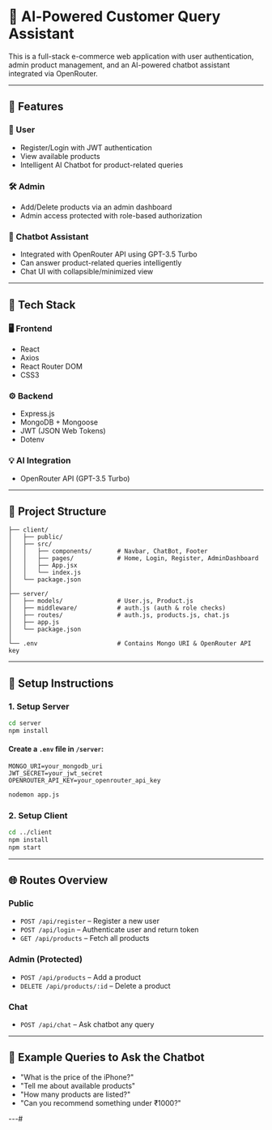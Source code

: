 # 🛒 Al-Powered Customer Query Assistant
This is a full-stack e-commerce web application with user authentication, admin product management, and an AI-powered chatbot assistant integrated via OpenRouter.

---

## 🚀 Features

### 👤 User
- Register/Login with JWT authentication
- View available products
- Intelligent AI Chatbot for product-related queries

### 🛠️ Admin
- Add/Delete products via an admin dashboard
- Admin access protected with role-based authorization

### 🤖 Chatbot Assistant
- Integrated with OpenRouter API using GPT-3.5 Turbo
- Can answer product-related queries intelligently
- Chat UI with collapsible/minimized view

---

## 🧰 Tech Stack

### 🖥️ Frontend
- React
- Axios
- React Router DOM
- CSS3

### ⚙️ Backend
- Express.js
- MongoDB + Mongoose
- JWT (JSON Web Tokens)
- Dotenv

### 💡 AI Integration
- OpenRouter API (GPT-3.5 Turbo)

---

## 📁 Project Structure

```
├── client/
│   ├── public/
│   ├── src/
│   │   ├── components/       # Navbar, ChatBot, Footer
│   │   ├── pages/            # Home, Login, Register, AdminDashboard
│   │   ├── App.jsx
│   │   └── index.js
│   └── package.json
│
├── server/
│   ├── models/               # User.js, Product.js
│   ├── middleware/           # auth.js (auth & role checks)
│   ├── routes/               # auth.js, products.js, chat.js
│   ├── app.js
│   └── package.json
│
└── .env                      # Contains Mongo URI & OpenRouter API key
```

---

## 🔧 Setup Instructions

### 1. Setup Server

```bash
cd server
npm install
```

#### Create a `.env` file in `/server`:

```env
MONGO_URI=your_mongodb_uri
JWT_SECRET=your_jwt_secret
OPENROUTER_API_KEY=your_openrouter_api_key
```

```bash
nodemon app.js
```

### 2. Setup Client

```bash
cd ../client
npm install
npm start
```

---

## 🌐 Routes Overview

### Public
- `POST /api/register` – Register a new user
- `POST /api/login` – Authenticate user and return token
- `GET /api/products` – Fetch all products

### Admin (Protected)
- `POST /api/products` – Add a product
- `DELETE /api/products/:id` – Delete a product

### Chat
- `POST /api/chat` – Ask chatbot any query

---

## 🧠 Example Queries to Ask the Chatbot

- "What is the price of the iPhone?"
- "Tell me about available products"
- "How many products are listed?"
- "Can you recommend something under ₹1000?"

---#
